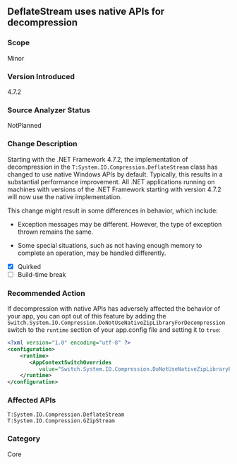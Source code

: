 ## DeflateStream uses native APIs for decompression

### Scope
Minor

### Version Introduced
4.7.2

### Source Analyzer Status
NotPlanned

### Change Description

Starting with the .NET Framework 4.7.2, the implementation of decompression in the `T:System.IO.Compression.DeflateStream` class has changed to use native Windows APIs by default. Typically, this results in a substantial performance improvement. All .NET applications running on machines with versions of the .NET Framework starting with version 4.7.2 will now use the native implementation. 

This change might result in some differences in behavior, which include:

- Exception messages may be different. However, the type of exception thrown remains the same.
 
- Some special situations, such as not having enough memory to complete an operation, may be handled differently.
 
- [X] Quirked 
- [ ] Build-time break 

### Recommended Action

If decompression with native APIs has adversely affected the behavior of your app, you can opt out of this feature by adding the `Switch.System.IO.Compression.DoNotUseNativeZipLibraryForDecompression` switch to the `runtime` section of your app.config file and setting it to `true`:

```xml
<?xml version="1.0" encoding="utf-8" ?>
<configuration>
    <runtime>
       <AppContextSwitchOverrides
          value="Switch.System.IO.Compression.DoNotUseNativeZipLibraryForDecompression=true" />
    </runtime>
</configuration>
```
### Affected APIs
`T:System.IO.Compression.DeflateStream`
`T:System.IO.Compression.GZipStream`

### Category
Core

<!--
    #518398
-->


